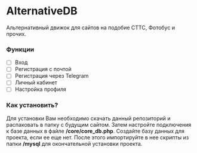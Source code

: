 # AlternativeDB

Альтернативный движок для сайтов на подобие СТТС, Фотобус и прочих.

### Функции
- [ ] Вход
- [ ] Регистрация с почтой
- [ ] Регистрация через Telegram
- [ ] Личный кабинет
- [ ] Настройка профиля

### Как установить?

Для установки Вам необходимо скачать данный репозиторий и распаковать в папку с будущим сайтом. Затем настройте подключения к базе данных в файле **/core/core_db.php**. Создайте базу данных для проекта, если ее еще нет. После этого импортируйте в нее скрипты из папки **/mysql** для окончательной установки проекта.
